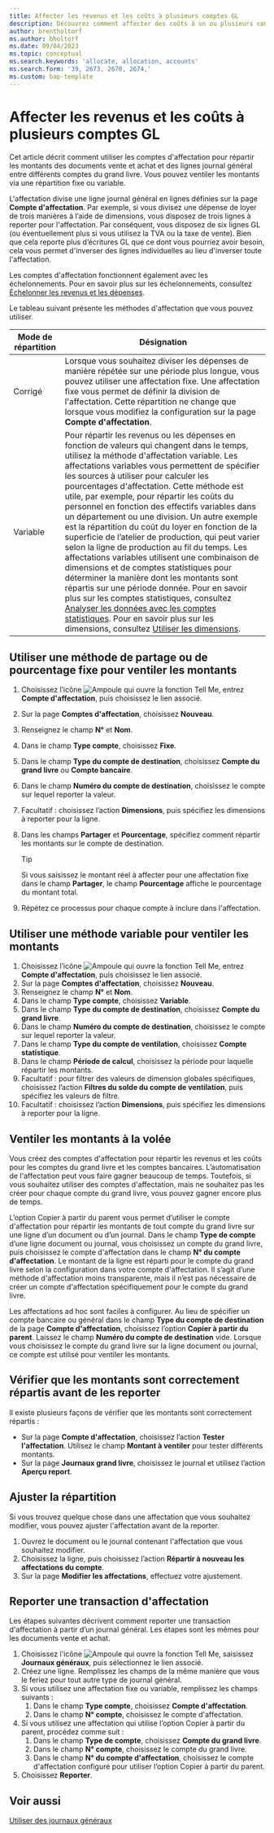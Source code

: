 ```yaml
---
title: Affecter les revenus et les coûts à plusieurs comptes GL
description: Découvrez comment affecter des coûts à un ou plusieurs comptes dans votre grand livre.
author: brentholtorf
ms.author: bholtorf
ms.date: 09/04/2023
ms.topic: conceptual
ms.search.keywords: 'allocate, allocation, accounts'
ms.search.form: '39, 2673, 2670, 2674,'
ms.custom: bap-template
---
```


# <a name="allocate-revenue-and-costs-to-multiple-general-ledger-accounts"></a>Affecter les revenus et les coûts à plusieurs comptes GL

Cet article décrit comment utiliser les comptes d'affectation pour répartir les montants des documents vente et achat et des lignes journal général entre différents comptes du grand livre. Vous pouvez ventiler les montants via une répartition fixe ou variable.  

L'affectation divise une ligne journal général en lignes définies sur la page **Compte d'affectation**. Par exemple, si vous divisez une dépense de loyer de trois manières à l’aide de dimensions, vous disposez de trois lignes à reporter pour l'affectation. Par conséquent, vous disposez de six lignes GL (ou éventuellement plus si vous utilisez la TVA ou la taxe de vente). Bien que cela reporte plus d’écritures GL que ce dont vous pourriez avoir besoin, cela vous permet d'inverser des lignes individuelles au lieu d'inverser toute l'affectation.

Les comptes d'affectation fonctionnent également avec les échelonnements. Pour en savoir plus sur les échelonnements, consultez [Échelonner les revenus et les dépenses](finance-how-defer-revenue-expenses.md).

Le tableau suivant présente les méthodes d'affectation que vous pouvez utiliser.

|Mode de répartition  |Désignation  |
|---------|---------|
|Corrigé     | Lorsque vous souhaitez diviser les dépenses de manière répétée sur une période plus longue, vous pouvez utiliser une affectation fixe. Une affectation fixe vous permet de définir la division de l'affectation. Cette répartition ne change que lorsque vous modifiez la configuration sur la page **Compte d'affectation**.        |
|Variable     | Pour répartir les revenus ou les dépenses en fonction de valeurs qui changent dans le temps, utilisez la méthode d'affectation variable. Les affectations variables vous permettent de spécifier les sources à utiliser pour calculer les pourcentages d'affectation. Cette méthode est utile, par exemple, pour répartir les coûts du personnel en fonction des effectifs variables dans un département ou une division. Un autre exemple est la répartition du coût du loyer en fonction de la superficie de l’atelier de production, qui peut varier selon la ligne de production au fil du temps. Les affectations variables utilisent une combinaison de dimensions et de comptes statistiques pour déterminer la manière dont les montants sont répartis sur une période donnée. Pour en savoir plus sur les comptes statistiques, consultez [Analyser les données avec les comptes statistiques](bi-use-statistical-accounts.md). Pour en savoir plus sur les dimensions, consultez [Utiliser les dimensions](finance-dimensions.md).        |

## <a name="use-a-fixed-share-or-percentage-method-to-allocate-amounts"></a>Utiliser une méthode de partage ou de pourcentage fixe pour ventiler les montants

1. Choisissez l’icône ![Ampoule qui ouvre la fonction Tell Me](media/ui-search/search_small.png "Dites-moi ce que vous voulez faire"), entrez **Compte d'affectation**, puis choisissez le lien associé.  
1. Sur la page **Comptes d'affectation**, choisissez **Nouveau**.
1. Renseignez le champ **N°** et **Nom**.
1. Dans le champ **Type compte**, choisissez **Fixe**.
1. Dans le champ **Type du compte de destination**, choisissez **Compte du grand livre** ou **Compte bancaire**.
1. Dans le champ **Numéro du compte de destination**, choisissez le compte sur lequel reporter la valeur.
1. Facultatif : choisissez l’action **Dimensions**, puis spécifiez les dimensions à reporter pour la ligne.
1. Dans les champs **Partager** et **Pourcentage**, spécifiez comment répartir les montants sur le compte de destination.
  
   > [!TIP]
   > Si vous saisissez le montant réel à affecter pour une affectation fixe dans le champ **Partager**, le champ **Pourcentage** affiche le pourcentage du montant total.
1. Répétez ce processus pour chaque compte à inclure dans l'affectation.

## <a name="use-a-variable-method-to-allocate-amounts"></a>Utiliser une méthode variable pour ventiler les montants

1. Choisissez l’icône ![Ampoule qui ouvre la fonction Tell Me](media/ui-search/search_small.png "Dites-moi ce que vous voulez faire"), entrez **Compte d'affectation**, puis choisissez le lien associé.  
1. Sur la page **Comptes d'affectation**, choisissez **Nouveau**.
1. Renseignez le champ **N°** et **Nom**.
1. Dans le champ **Type compte**, choisissez **Variable**.
1. Dans le champ **Type du compte de destination**, choisissez **Compte du grand livre**.
1. Dans le champ **Numéro du compte de destination**, choisissez le compte sur lequel reporter la valeur.
1. Dans le champ **Type du compte de ventilation**, choisissez **Compte statistique**.
1. Dans le champ **Période de calcul**, choisissez la période pour laquelle répartir les montants.
1. Facultatif : pour filtrer des valeurs de dimension globales spécifiques, choisissez l’action **Filtres du solde du compte de ventilation**, puis spécifiez les valeurs de filtre.
1. Facultatif : choisissez l’action **Dimensions**, puis spécifiez les dimensions à reporter pour la ligne.

## <a name="allocate-amounts-on-the-fly"></a>Ventiler les montants à la volée

Vous créez des comptes d'affectation pour répartir les revenus et les coûts pour les comptes du grand livre et les comptes bancaires. L’automatisation de l'affectation peut vous faire gagner beaucoup de temps. Toutefois, si vous souhaitez utiliser des comptes d'affectation, mais ne souhaitez pas les créer pour chaque compte du grand livre, vous pouvez gagner encore plus de temps.

L’option Copier à partir du parent vous permet d’utiliser le compte d'affectation pour répartir les montants de tout compte du grand livre sur une ligne d’un document ou d’un journal. Dans le champ **Type de compte** d’une ligne document ou journal, vous choisissez un compte du grand livre, puis choisissez le compte d'affectation dans le champ **N° du compte d'affectation**. Le montant de la ligne est réparti pour le compte du grand livre selon la configuration dans votre compte d'affectation. Il s’agit d’une méthode d'affectation moins transparente, mais il n’est pas nécessaire de créer un compte d'affectation spécifiquement pour le compte du grand livre.

Les affectations ad hoc sont faciles à configurer. Au lieu de spécifier un compte bancaire ou général dans le champ **Type du compte de destination** de la page **Compte d'affectation**, choisissez l’option **Copier à partir du parent**. Laissez le champ **Numéro du compte de destination** vide. Lorsque vous choisissez le compte du grand livre sur la ligne document ou journal, ce compte est utilisé pour ventiler les montants.

## <a name="verify-that-amounts-distribute-correctly-before-you-post-them"></a>Vérifier que les montants sont correctement répartis avant de les reporter

Il existe plusieurs façons de vérifier que les montants sont correctement répartis :

* Sur la page **Compte d'affectation**, choisissez l’action **Tester l'affectation**. Utilisez le champ **Montant à ventiler** pour tester différents montants.
* Sur la page **Journaux grand livre**, choisissez le journal et utilisez l’action **Aperçu report**.

## <a name="adjust-the-distribution"></a>Ajuster la répartition

Si vous trouvez quelque chose dans une affectation que vous souhaitez modifier, vous pouvez ajuster l'affectation avant de la reporter.  

1. Ouvrez le document ou le journal contenant l'affectation que vous souhaitez modifier.
1. Choisissez la ligne, puis choisissez l’action **Répartir à nouveau les affectations du compte**.
1. Sur la page **Modifier les affectations**, effectuez votre ajustement.

## <a name="post-an-allocation-transaction"></a>Reporter une transaction d'affectation

Les étapes suivantes décrivent comment reporter une transaction d'affectation à partir d’un journal général. Les étapes sont les mêmes pour les documents vente et achat.

1. Choisissez l'icône ![Ampoule qui ouvre la fonction Tell Me](media/ui-search/search_small.png "Dites-moi ce que vous voulez faire"), saisissez **Journaux généraux**, puis sélectionnez le lien associé.  
1. Créez une ligne. Remplissez les champs de la même manière que vous le feriez pour tout autre type de journal général.
1. Si vous utilisez une affectation fixe ou variable, remplissez les champs suivants :
    1. Dans le champ **Type compte**, choisissez **Compte d'affectation**.
    1. Dans le champ **N° compte**, choisissez le compte d'affectation.
1. Si vous utilisez une affectation qui utilise l’option Copier à partir du parent, procédez comme suit :
    1. Dans le champ **Type de compte**, choisissez **Compte du grand livre**.
    1. Dans le champ **N° compte**, choisissez le compte du grand livre.
    1. Dans le champ **N° du compte d'affectation**, choisissez le compte d'affectation configuré pour utiliser l’option Copier à partir du parent. 
1. Choisissez **Reporter**.

## <a name="see-also"></a>Voir aussi

[Utiliser des journaux généraux](ui-work-general-journals.md)  
